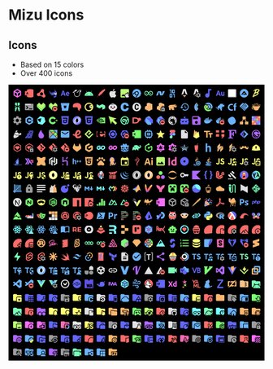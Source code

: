 # Mizu Icons
## Icons
* Based on 15 colors
* Over 400 icons
<img src="./media/icons.png" alt="Icons">
